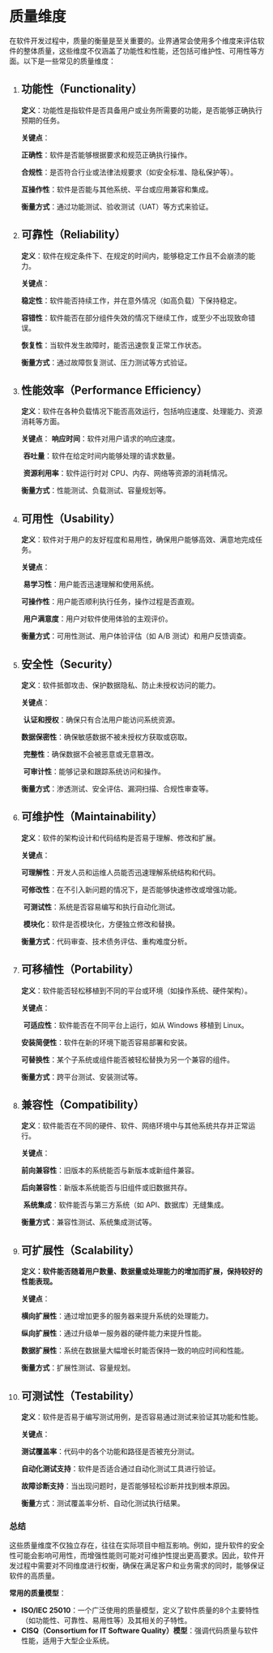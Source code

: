 # 质量维度

在软件开发过程中，质量的衡量是至关重要的。业界通常会使用多个维度来评估软件的整体质量，这些维度不仅涵盖了功能性和性能，还包括可维护性、可用性等方面。以下是一些常见的质量维度：

1. ## 功能性（Functionality）

    **定义**：功能性是指软件是否具备用户或业务所需要的功能，是否能够正确执行预期的任务。
    
    **关键点**：

    ​        **正确性**：软件是否能够根据要求和规范正确执行操作。
    
    ​        **合规性**：是否符合行业或法律法规要求（如安全标准、隐私保护等）。
    
    ​        **互操作性**：软件是否能与其他系统、平台或应用兼容和集成。
    
    **衡量方式**：通过功能测试、验收测试（UAT）等方式来验证。

  

2. ## 可靠性（Reliability）

    **定义**：软件在规定条件下、在规定的时间内，能够稳定工作且不会崩溃的能力。
    
    **关键点**：
    
    ​        **稳定性**：软件能否持续工作，并在意外情况（如高负载）下保持稳定。
    
    ​        **容错性**：软件能否在部分组件失效的情况下继续工作，或至少不出现致命错误。
    
    ​        **恢复性**：当软件发生故障时，能否迅速恢复正常工作状态。
    
    **衡量方式**：通过故障恢复测试、压力测试等方式验证。

  

3. ## 性能效率（Performance Efficiency）

    **定义**：软件在各种负载情况下能否高效运行，包括响应速度、处理能力、资源消耗等方面。
    
    **关键点**：
    ​        **响应时间**：软件对用户请求的响应速度。
    
    ​        **吞吐量**：软件在给定时间内能够处理的请求数量。
    
    ​        **资源利用率**：软件运行时对 CPU、内存、网络等资源的消耗情况。
    
    **衡量方式**：性能测试、负载测试、容量规划等。

  

4. ## 可用性（Usability）

    **定义**：软件对于用户的友好程度和易用性，确保用户能够高效、满意地完成任务。
    
    **关键点**：
    
    ​        **易学习性**：用户能否迅速理解和使用系统。
    
    ​        **可操作性**：用户能否顺利执行任务，操作过程是否直观。
    
    ​        **用户满意度**：用户对软件使用体验的主观评价。
    
    **衡量方式**：可用性测试、用户体验评估（如 A/B 测试）和用户反馈调查。

  

5. ## 安全性（Security）

    **定义**：软件抵御攻击、保护数据隐私、防止未授权访问的能力。
    
    **关键点**：
    
    ​        **认证和授权**：确保只有合法用户能访问系统资源。
    
    ​        **数据保密性**：确保敏感数据不被未授权方获取或窃取。
    
    ​        **完整性**：确保数据不会被恶意或无意篡改。
    
    ​        **可审计性**：能够记录和跟踪系统访问和操作。
    
    **衡量方式**：渗透测试、安全评估、漏洞扫描、合规性审查等。

  

6. ## 可维护性（Maintainability）

    **定义**：软件的架构设计和代码结构是否易于理解、修改和扩展。
    
    **关键点**：
    
    ​        **可理解性**：开发人员和运维人员能否迅速理解系统结构和代码。
    
    ​        **可修改性**：在不引入新问题的情况下，是否能够快速修改或增强功能。
    
    ​        **可测试性**：系统是否容易编写和执行自动化测试。
    
    ​        **模块化**：软件是否模块化，方便独立修改和替换。
    
    **衡量方式**：代码审查、技术债务评估、重构难度分析。

  

7. ## 可移植性（Portability）

    **定义**：软件能否轻松移植到不同的平台或环境（如操作系统、硬件架构）。
    
    **关键点**：
    
    ​        **可适应性**：软件能否在不同平台上运行，如从 Windows 移植到 Linux。
    
    ​        **安装简便性**：软件在新的环境下能否容易部署和安装。
    
    ​        **可替换性**：某个子系统或组件能否被轻松替换为另一个兼容的组件。
    
    **衡量方式**：跨平台测试、安装测试等。

  

8. ## 兼容性（Compatibility）

    **定义**：软件能否在不同的硬件、软件、网络环境中与其他系统共存并正常运行。
    
    **关键点**：
    
    ​        **前向兼容性**：旧版本的系统能否与新版本或新组件兼容。
    
    ​        **后向兼容性**：新版本系统能否与旧组件或旧数据共存。
    
    ​        **系统集成**：软件能否与第三方系统（如 API、数据库）无缝集成。
    
    **衡量方式**：兼容性测试、系统集成测试等。

  

9. ## 可扩展性（Scalability）

    **定义：软件能否随着用户数量、数据量或处理能力的增加而扩展，保持较好的性能表现。**
    
    **关键点**：
    
    ​        **横向扩展性**：通过增加更多的服务器来提升系统的处理能力。
    
    ​        **纵向扩展性**：通过升级单一服务器的硬件能力来提升性能。
    
    ​        **数据扩展性**：系统在数据量大幅增长时能否保持一致的响应时间和性能。
    
    **衡量方式**：扩展性测试、容量规划。

  

10. ## 可测试性（Testability）

    **定义**：软件是否易于编写测试用例，是否容易通过测试来验证其功能和性能。
    
    **关键点**：
    
    ​        **测试覆盖率**：代码中的各个功能和路径是否被充分测试。
    
    ​        **自动化测试支持**：软件是否适合通过自动化测试工具进行验证。
    
    ​        **故障诊断支持**：当出现问题时，是否能够轻松诊断并找到根本原因。
    
    **衡量**方式：测试覆盖率分析、自动化测试执行结果。

    

### **总结**

这些质量维度不仅独立存在，往往在实际项目中相互影响。例如，提升软件的安全性可能会影响可用性，而增强性能则可能对可维护性提出更高要求。因此，软件开发过程中需要对不同维度进行权衡，确保在满足客户和业务需求的同时，能够保证软件的高质量。

**常用的质量模型**：

- **ISO/IEC 25010**：一个广泛使用的质量模型，定义了软件质量的8个主要特性（如功能性、可靠性、易用性等）及其相关的子特性。
- **CISQ（Consortium for IT Software Quality）模型**：强调代码质量与软件性能，适用于大型企业系统。